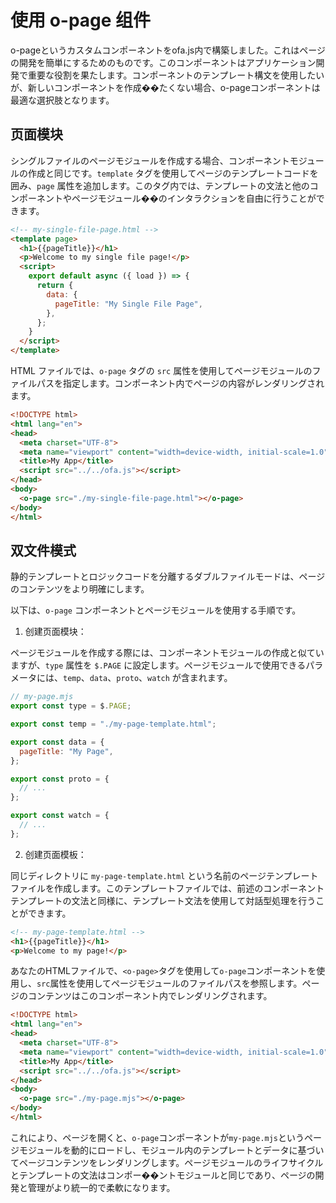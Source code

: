 # 使用 o-page 组件

o-pageというカスタムコンポーネントをofa.js内で構築しました。これはページの開発を簡単にするためのものです。このコンポーネントはアプリケーション開発で重要な役割を果たします。コンポーネントのテンプレート構文を使用したいが、新しいコンポーネントを作成��たくない場合、o-pageコンポーネントは最適な選択肢となります。

## 页面模块

シングルファイルのページモジュールを作成する場合、コンポーネントモジュールの作成と同じです。`template` タグを使用してページのテンプレートコードを囲み、`page` 属性を追加します。このタグ内では、テンプレートの文法と他のコンポーネントやページモジュール��のインタラクションを自由に行うことができます。

```html
<!-- my-single-file-page.html -->
<template page>
  <h1>{{pageTitle}}</h1>
  <p>Welcome to my single file page!</p>
  <script>
    export default async ({ load }) => {
      return {
        data: {
          pageTitle: "My Single File Page",
        },
      };
    }
  </script>
</template>
```
HTML ファイルでは、`o-page` タグの `src` 属性を使用してページモジュールのファイルパスを指定します。コンポーネント内でページの内容がレンダリングされます。

```html
<!DOCTYPE html>
<html lang="en">
<head>
  <meta charset="UTF-8">
  <meta name="viewport" content="width=device-width, initial-scale=1.0">
  <title>My App</title>
  <script src="../../ofa.js"></script>
</head>
<body>
  <o-page src="./my-single-file-page.html"></o-page>
</body>
</html>
```

## 双文件模式

静的テンプレートとロジックコードを分離するダブルファイルモードは、ページのコンテンツをより明確にします。

以下は、`o-page` コンポーネントとページモジュールを使用する手順です。

1. 创建页面模块：

ページモジュールを作成する際には、コンポーネントモジュールの作成と似ていますが、`type` 属性を `$.PAGE` に設定します。ページモジュールで使用できるパラメータには、`temp`、`data`、`proto`、`watch` が含まれます。

```javascript
// my-page.mjs
export const type = $.PAGE;

export const temp = "./my-page-template.html";

export const data = {
  pageTitle: "My Page",
};

export const proto = {
  // ...
};

export const watch = {
  // ...
};
```

2. 创建页面模板：

同じディレクトリに `my-page-template.html` という名前のページテンプレートファイルを作成します。このテンプレートファイルでは、前述のコンポーネントテンプレートの文法と同様に、テンプレート文法を使用して対話型処理を行うことができます。

```html
<!-- my-page-template.html -->
<h1>{{pageTitle}}</h1>
<p>Welcome to my page!</p>
```

あなたのHTMLファイルで、`<o-page>`タグを使用して`o-page`コンポーネントを使用し、`src`属性を使用してページモジュールのファイルパスを参照します。ページのコンテンツはこのコンポーネント内でレンダリングされます。

```html
<!DOCTYPE html>
<html lang="en">
<head>
  <meta charset="UTF-8">
  <meta name="viewport" content="width=device-width, initial-scale=1.0">
  <title>My App</title>
  <script src="../../ofa.js"></script>
</head>
<body>
  <o-page src="./my-page.mjs"></o-page>
</body>
</html>
```

これにより、ページを開くと、`o-page`コンポーネントが`my-page.mjs`というページモジュールを動的にロードし、モジュール内のテンプレートとデータに基づいてページコンテンツをレンダリングします。ページモジュールのライフサイクルとテンプレートの文法はコンポー��ントモジュールと同じであり、ページの開発と管理がより統一的で柔軟になります。